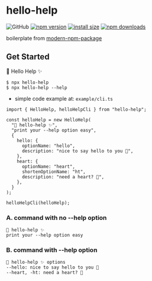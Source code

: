 # hello-help

![GitHub](https://img.shields.io/github/license/dusunax/packages) [![npm version](https://img.shields.io/npm/v/hello-help.svg?style=square)](https://www.npmjs.org/package/hello-help)
[![install size](https://img.shields.io/badge/dynamic/json?url=https://packagephobia.com/v2/api.json?p=hello-help&query=$.install.pretty&label=install%20size&style=square)](https://packagephobia.now.sh/result?p=hello-help)
[![npm downloads](https://img.shields.io/npm/dm/hello-help.svg?style=square)](https://npm-stat.com/charts.html?package=hello-help)

boilerplate from [modern-npm-package](https://github.com/snyk-snippets/modern-npm-package)

## Get Started

🦄 Hello Help ✨

```
$ npx hello-help
$ npx hello-help --help
```

- simple code example at: `example/cli.ts`

```tsx
import { HelloHelp, helloHelpCli } from "hello-help";

const helloHelp = new HelloHelp(
  "🦄 hello-help ✨",
  "print your --help option easy",
  {
    hello: {
      optionName: "hello",
      description: "nice to say hello to you 👋",
    },
    heart: {
      optionName: "heart",
      shortenOptionName: "ht",
      description: "need a heart? 🩷",
    },
  }
);

helloHelpCli(helloHelp);
```

### A. command with no --help option

```
🦄 hello-help ✨
print your --help option easy
```

### B. command with --help option

```
🦄 hello-help ✨ options
--hello: nice to say hello to you 👋
--heart, -ht: need a heart? 🩷
```
